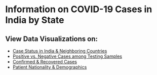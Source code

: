# Information on COVID-19 Cases in India by State
## View Data Visualizations on:
* [Case Status in India & Neighboring Countries](https://app.powerbi.com/view?r=eyJrIjoiNzk2ODczY2YtOGM1OC00M2JkLWE2MjktYjlmZGZmZDZmZTFjIiwidCI6ImY2YjZkZDViLWYwMmYtNDQxYS05OWEwLTE2MmFjNTA2MGJkMiIsImMiOjZ9)
* [Positive vs. Negative Cases among Testing Samples](https://app.powerbi.com/view?r=eyJrIjoiYzM4ZTVmMWMtNjNlYy00OTczLThkNDQtNjY0OWY0MDgzZjZjIiwidCI6ImY2YjZkZDViLWYwMmYtNDQxYS05OWEwLTE2MmFjNTA2MGJkMiIsImMiOjZ9)
* [Confirmed & Recovered Cases](https://app.powerbi.com/view?r=eyJrIjoiMjMxNTMzMzQtNjQxOC00Y2VlLWExM2YtZmNhYmUyYmQzNmE2IiwidCI6ImY2YjZkZDViLWYwMmYtNDQxYS05OWEwLTE2MmFjNTA2MGJkMiIsImMiOjZ9)
* [Patient Nationality & Demographics](https://app.powerbi.com/view?r=eyJrIjoiYjdjMzc4YjQtOThjMC00ZThhLTlkYWUtMTc4YTA5NGUwNTU1IiwidCI6ImY2YjZkZDViLWYwMmYtNDQxYS05OWEwLTE2MmFjNTA2MGJkMiIsImMiOjZ9)
